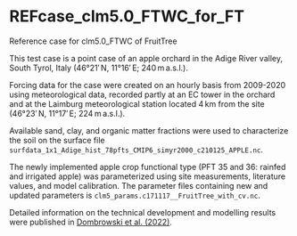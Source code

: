 # REFcase_clm5.0_FTWC_for_FT
Reference case for clm5.0_FTWC of FruitTree

This test case is a point case of an apple orchard in the Adige River valley, South Tyrol, Italy (46°21′ N, 11°16′ E; 240 m a.s.l.).

Forcing data for the case were created on an hourly basis from 2009-2020 using meteorological data, recorded partly at an EC tower in the orchard and at the Laimburg meteorological station located 4 km from the site (46°23′ N, 11°17′ E; 224 m a.s.l.). 

Available sand, clay, and organic matter fractions were used to characterize the soil on the surface file `surfdata_1x1_Adige_hist_78pfts_CMIP6_simyr2000_c210125_APPLE.nc`.

The newly implemented apple crop functional type (PFT 35 and 36: rainfed and irrigated apple) was parameterized using site measurements, literature values, and model calibration. The parameter files containing new and updated parameters is `clm5_params.c171117__FruitTree_with_cv.nc`.

Detailed information on the technical development and modelling results were published in <a href="https://gmd.copernicus.org/articles/15/5167/2022/" target="_blank">Dombrowski et al. (2022)</a>.